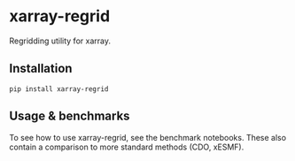 # xarray-regrid
Regridding utility for xarray.

## Installation

```console
pip install xarray-regrid
```

## Usage & benchmarks
To see how to use xarray-regrid, see the benchmark notebooks. These also contain a comparison to more standard methods (CDO, xESMF).
